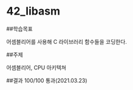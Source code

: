 # 42_libasm

##학습목표

어셈블리어를 사용해 C 라이브러리 함수들을 코딩한다.

##주제

어셈블리어, CPU 아키텍쳐

##결과
100/100 통과(2021.03.23)
